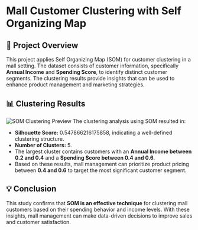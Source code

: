# Mall Customer Clustering with Self Organizing Map

## 📝 Project Overview 
This project applies Self Organizing Map (SOM) for customer clustering in a mall setting. The dataset consists of customer information, specifically **Annual Income** and **Spending Score**, to identify distinct customer segments. The clustering results provide insights that can be used to enhance product management and marketing strategies.

## 📊 Clustering Results 
![SOM Clustering Preview](...)
The clustering analysis using SOM resulted in:
- **Silhouette Score:** 0.547866216175858, indicating a well-defined clustering structure.
- **Number of Clusters:** 5.
- The largest cluster contains customers with an **Annual Income between 0.2 and 0.4** and a **Spending Score between 0.4 and 0.6**.
- Based on these results, mall management can prioritize product pricing between **0.4 and 0.6** to target the most significant customer segment.

## 💡 Conclusion
This study confirms that **SOM is an effective technique** for clustering mall customers based on their spending behavior and income levels. With these insights, mall management can make data-driven decisions to improve sales and customer satisfaction.
